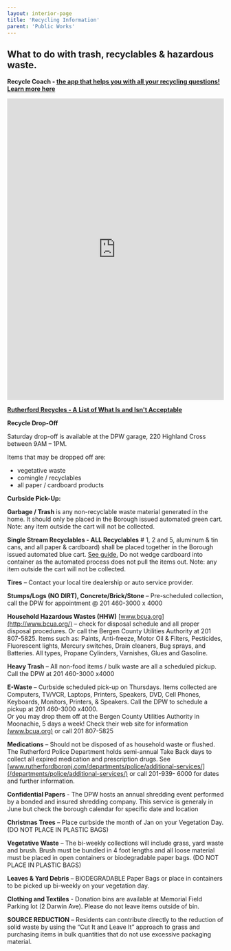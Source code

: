 ```yaml
---
layout: interior-page
title: 'Recycling Information'
parent: 'Public Works'
---
```


## What to do with trash, recyclables & hazardous waste.

**Recycle Coach - [the app that helps you with all your recycling questions! Learn more here](https://app.my-waste.mobi/api/plugin/US/NJ/Rutherford)**

<iframe src="https://app.my-waste.mobi/US/NJ/Rutherford?resize" width="100%" height="700" frameborder="0"></iframe>
<script src="https://app.my-waste.mobi/resources/js/release/client.min.js" type="text/javascript"></script>

[**Rutherford Recycles - A List of What Is and Isn't Acceptable**](https://storage.googleapis.com/static.rutherford-nj.com/public-works/Rutherford%202019%20recycling.pdf)

**Recycle Drop-Off**

Saturday drop-off is available at the DPW garage, 220 Highland Cross between 9AM – 1PM.

Items that may be dropped off are:

* vegetative waste  
* comingle / recyclables  
* all paper / cardboard products

**Curbside Pick-Up:**

**Garbage / Trash**  is any non-recyclable waste material generated in the home. It should only be placed in the Borough issued automated green cart. Note: any item outside the cart will not be collected.

**Single Stream Recyclables - ALL Recyclables** # 1, 2 and 5, aluminum &amp; tin cans, and all paper &amp; cardboard) shall be placed together in the Borough issued automated blue cart. [See guide.](https://storage.googleapis.com/static.rutherford-nj.com/public-works/DPW_Recycling_Info.pdf) Do not wedge cardboard into container as the automated process does not pull the items out. Note: any item outside the cart will not be collected.

**Tires** – Contact your local tire dealership or auto service provider.

**Stumps/Logs (NO DIRT), Concrete/Brick/Stone** – Pre-scheduled collection, call the DPW for appointment @ 201 460-3000 x 4000

**Household Hazardous Wastes (HHW)** [www.bcua.org](http://www.bcua.org/) – check for disposal schedule and all proper disposal procedures. Or call the Bergen County Utilities Authority at 201 807-5825. Items such as: Paints, Anti-freeze, Motor Oil & Filters, Pesticides, Fluorescent lights, Mercury switches, Drain cleaners, Bug sprays, and Batteries. All types, Propane Cylinders, Varnishes, Glues and Gasoline.

**Heavy Trash** – All non-food items / bulk waste are all a scheduled pickup. Call the DPW at 201 460-3000 x4000

**E-Waste** – Curbside scheduled pick-up on Thursdays. Items collected are Computers, TV/VCR, Laptops, Printers, Speakers, DVD, Cell Phones, Keyboards, Monitors, Printers, & Speakers. Call the DPW to schedule a pickup at 201 460-3000 x4000.  
Or you may drop them off at the Bergen County Utilities Authority in Moonachie, 5 days a week! Check their web site for information [(www.bcua.org)](http://www.bcua.org/) or call 201 807-5825

**Medications** – Should not be disposed of as household waste or flushed. The Rutherford Police Department holds semi-annual Take Back days to collect all expired medication and prescription drugs. See [www.rutherfordboronj.com/departments/police/additional-services/](/departments/police/additional-services/) or call 201-939- 6000 for dates and further information.

**Confidential Papers** - The DPW hosts an annual shredding event performed by a bonded and insured shredding company. This service is generaly in June but check the borough calendar for specific date and location

**Christmas Trees** – Place curbside the month of Jan on your Vegetation Day. (DO NOT PLACE IN PLASTIC BAGS)

**Vegetative Waste** – The bi-weekly collections will include grass, yard waste and brush. Brush must be bundled in 4 foot lengths and all loose material must be placed in open containers or biodegradable paper bags. (DO NOT PLACE IN PLASTIC BAGS)

**Leaves & Yard Debris** – BIODEGRADABLE Paper Bags or place in containers to be picked up bi-weekly on your vegetation day.

**Clothing and Textiles** - Donation bins are available at Memorial Field Parking lot (2 Darwin Ave). Please do not leave items outside of bin.

**SOURCE REDUCTION** – Residents can contribute directly to the reduction of solid waste by using the “Cut It and Leave It” approach to grass and purchasing items in bulk quantities that do not use excessive packaging material.
